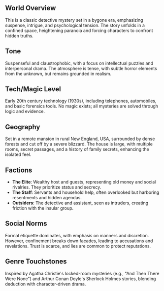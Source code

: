## World Overview
This is a classic detective mystery set in a bygone era, emphasizing suspense, intrigue, and psychological tension. The story unfolds in a confined space, heightening paranoia and forcing characters to confront hidden truths.

## Tone
Suspenseful and claustrophobic, with a focus on intellectual puzzles and interpersonal drama. The atmosphere is tense, with subtle horror elements from the unknown, but remains grounded in realism.

## Tech/Magic Level
Early 20th century technology (1930s), including telephones, automobiles, and basic forensics tools. No magic exists; all mysteries are solved through logic and evidence.

## Geography
Set in a remote mansion in rural New England, USA, surrounded by dense forests and cut off by a severe blizzard. The house is large, with multiple rooms, secret passages, and a history of family secrets, enhancing the isolated feel.

## Factions
- **The Elite**: Wealthy host and guests, representing old money and social rivalries. They prioritize status and secrecy.
- **The Staff**: Servants and household help, often overlooked but harboring resentments and hidden agendas.
- **Outsiders**: The detective and assistant, seen as intruders, creating friction with the insular group.

## Social Norms
Formal etiquette dominates, with emphasis on manners and discretion. However, confinement breaks down facades, leading to accusations and revelations. Trust is scarce, and lies are common to protect reputations.

## Genre Touchstones
Inspired by Agatha Christie's locked-room mysteries (e.g., "And Then There Were None") and Arthur Conan Doyle's Sherlock Holmes stories, blending deduction with character-driven drama.